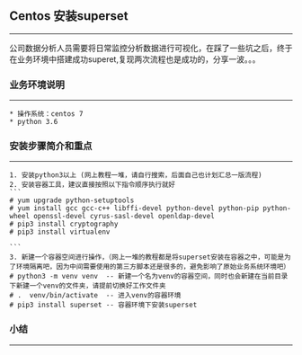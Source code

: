 ## Centos 安装superset
***
公司数据分析人员需要将日常监控分析数据进行可视化，在踩了一些坑之后，终于在业务环境中搭建成功superet,复现两次流程也是成功的，分享一波。。。

### 业务环境说明
***
    * 操作系统：centos 7
    * python 3.6
### 安装步骤简介和重点
***
    1. 安装python3以上 (网上教程一堆，请自行搜索，后面自己也计划汇总一版流程)
    2. 安装容器工具，建议直接按照以下指令顺序执行就好
    ```
    # yum upgrade python-setuptools
    # yum install gcc gcc-c++ libffi-devel python-devel python-pip python-wheel openssl-devel cyrus-sasl-devel openldap-devel
    # pip3 install cryptography
    # pip3 install virtualenv
    
    ```
    3. 新建一个容器空间进行操作，（网上一堆的教程都是将superset安装在容器之中，可能是为了环境隔离吧，因为中间需要使用的第三方脚本还是很多的，避免影响了原始业务系统环境吧）
    # python3 -m venv venv  -- 新建一个名为venv的容器空间，同时也会新建在当前目录下新建一个venv的文件夹，请提前切换好工作文件夹
    # .  venv/bin/activate  -- 进入venv的容器环境
    # pip3 install superset -- 容器环境下安装superset
### 小结
***
